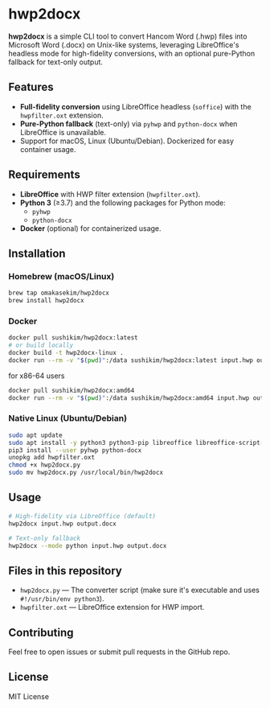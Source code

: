 # hwp2docx

**hwp2docx** is a simple CLI tool to convert Hancom Word (.hwp) files into Microsoft Word (.docx) on Unix-like systems, leveraging LibreOffice's headless mode for high-fidelity conversions, with an optional pure-Python fallback for text-only output.

## Features

* **Full-fidelity conversion** using LibreOffice headless (`soffice`) with the `hwpfilter.oxt` extension.
* **Pure-Python fallback** (text-only) via `pyhwp` and `python-docx` when LibreOffice is unavailable.
* Support for macOS, Linux (Ubuntu/Debian). Dockerized for easy container usage.

## Requirements

* **LibreOffice** with HWP filter extension (`hwpfilter.oxt`).
* **Python 3** (≥3.7) and the following packages for Python mode:
   * `pyhwp`
   * `python-docx`
* **Docker** (optional) for containerized usage.

## Installation

### Homebrew (macOS/Linux)

```bash
brew tap omakasekim/hwp2docx
brew install hwp2docx
```

### Docker

```bash
docker pull sushikim/hwp2docx:latest
# or build locally
docker build -t hwp2docx-linux .
docker run --rm -v "$(pwd)":/data sushikim/hwp2docx:latest input.hwp output.docx

```
for x86-64 users
```bash
docker pull sushikim/hwp2docx:amd64
docker run --rm -v "$(pwd)":/data sushikim/hwp2docx:amd64 input.hwp output.docx
```

### Native Linux (Ubuntu/Debian)

```bash
sudo apt update
sudo apt install -y python3 python3-pip libreoffice libreoffice-script-provider-python python3-uno fonts-nanum
pip3 install --user pyhwp python-docx
unopkg add hwpfilter.oxt
chmod +x hwp2docx.py
sudo mv hwp2docx.py /usr/local/bin/hwp2docx
```

## Usage

```bash
# High-fidelity via LibreOffice (default)
hwp2docx input.hwp output.docx

# Text-only fallback
hwp2docx --mode python input.hwp output.docx
```

## Files in this repository

* `hwp2docx.py` — The converter script (make sure it's executable and uses `#!/usr/bin/env python3`).
* `hwpfilter.oxt` — LibreOffice extension for HWP import.

## Contributing

Feel free to open issues or submit pull requests in the GitHub repo.

## License

MIT License
